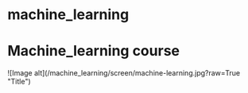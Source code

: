 # machine_learning
<h1>Machine_learning course</h1>
![Image alt](/machine_learning/screen/machine-learning.jpg?raw=True "Title")
